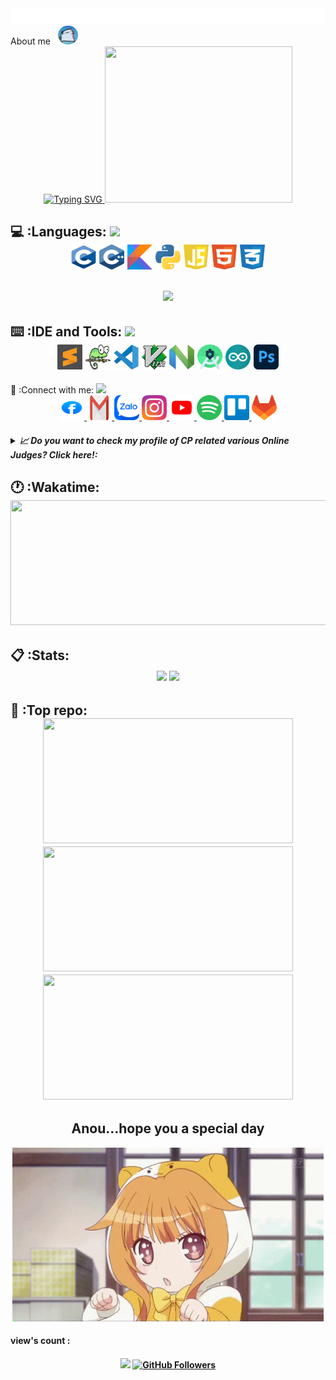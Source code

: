 <div>
  <img src="config/style.svg" alt="css-in-readme"></img>
</div>
<!-- <iframe src="https://ideone.com/embed/vUoVMH" width="100%" height="300px" frameborder="0" style="border: 1px solid #c0c0c0; overflow-x: hidden;" bis_size="{&quot;x&quot;:8,&quot;y&quot;:26,&quot;w&quot;:1521,&quot;h&quot;:301,&quot;abs_x&quot;:8,&quot;abs_y&quot;:26}"></iframe> -->
<div>
  About me &nbsp;
    <img src="config/dancingcat.gif" width=32px style="border-radius:50px;">
    <div align="center">
      <a
        href="https://readme-typing-svg.herokuapp.com?font=Inika&multiline=true&duration=1500&pause=1000&color=F60E80&background=209CFF00&vCenter=true&height=250&lines=I'm+Vu;I'm+still+a+student+at+Tran+Phu+High+School;Hobby+%3F+;Competitive+programming;You+can+search+me+on+CP+webs+as+%22winky%22;Dream+school+%3F;Ye+HCMUT;And;愛してる!">
        <img
          src="https://readme-typing-svg.herokuapp.com?font=Inika&multiline=true&duration=1500&pause=1000&color=F60E80&background=209CFF00&vCenter=true&height=250&lines=I'm+Vu;I'm+still+a+student+at+Tran+Phu+High+School;Hobby+%3F+;Competitive+programming;You+can+search+me+on+CP+webs+as+%22winky%22;Dream+school+%3F;Ye+HCMUT;And;愛してる!"
          alt="Typing SVG" />
      </a>
      <a href="https://spotify-recently-played-readme.vercel.app/api?user=317kafuqbev46sq43z2u3zjjbpym&unique=true"><img
          src="https://spotify-recently-played-readme.vercel.app/api?user=317kafuqbev46sq43z2u3zjjbpym&unique=true"
          height=250 width=300>
      </a>
    </div>
  </h2>
</div>


<!--Programming Languages-->
<div>
  <h2>💻 :Languages:
    <img
      src="https://media2.giphy.com/media/QssGEmpkyEOhBCb7e1/giphy.gif?cid=ecf05e47a0n3gi1bfqntqmob8g9aid1oyj2wr3ds3mg700bl&rid=giphy.gif"
      width=32px>
    <div align="center">
      <img src="config/languages/c.svg" title="C" alt="C" width="40" height="40" />
      <img src="config/languages/cpp.svg" title="C++" alt="C++" width="40" height="40" />
      <img src="config/languages/kotlin.svg" title="Kotlin" alt="Kotlin" width="40" height="40" />
      <img src="config/languages/python.svg" alt="Python" width="40" height="40" />
      <img src="config/languages/javascript.svg" title="Javascript" alt="Javascript" width="40" height="40" />
      <img src="config/languages/html.svg" title="HTML" alt="HTML" width="40" height="40" />
      <img src="config/languages/css.svg" title="CSS" alt="CSS" width="40" height="40" />
    </div>
    <div align="center">
      <br>
      <img width="300"
        src=https://github-readme-stats.vercel.app/api/top-langs/?username=threalwinky&hide=tex&theme=dracula&layout=compact&langs_count=10>
    </div>
  </h2>
</div>

<!--IDE-->
<div>
  <h2>⌨️ :IDE and Tools:
    <img
      src="https://media2.giphy.com/media/zOx4kKZLsfuqShoh2t/giphy.gif?cid=ecf05e47fc7zyhzlatnyzcs7agnxan8gse9clnt7zj5hk6xa&rid=giphy.gif&ct=s"
      width=32px>
    <div align="center">
      <img src="config/ides/sublime-text.svg" title="Sublime Text" alt="Sublime Text" width="40" height="40" />
      <img src="config/ides/notepad.svg" title="Notepad++" alt="Notepad++" width="40" height="40" />
      <img src="config/ides/vs-code.svg" title="Visual Studio Code" alt="Visual Studio Code" width="40" height="40" />
      <img src="config/ides/vim.svg" title="Vim" alt="Vim" width="40" height="40" />
      <img src="config/ides/neovim.svg" title="NeoVim" alt="Vim" width="40" height="40" />
      <img src="config/ides/AS.png" title="Android Studio" alt="Android Studio" width="40" height="40" />
      <img src="config/ides/arduino.png" title="Arduino" alt="Arduino" width="40" height="40" />
      <img src="config/ides/AP.png" title="Adobe Photoshop" alt="Adobe Photoshop" width="40" height="40" />
    </div>
  </h2>
</div>

<!--Information-->
<div>
  📱 :Connect with me:
    <img
      src="https://media0.giphy.com/media/23D8NR89IoZUC9jgsO/giphy.gif?cid=ecf05e477hmzbzil27a59wb06ing9uwwcf2pi30sn41nsx67&rid=giphy.gif&ct=s"
      width=32px>
    <div align="center">
      <a href="https://www.facebook.com/winky.no.sl33p">
        <img src="config/contact/facebook.svg" alt="FaceBook Badge" / width="40" height="40">
      </a>
      <a href="mailto:voquangvu09112006@gmail.com">
        <img src="config/contact/gmail.svg" alt="Gmail Badge" / width="40" height="40">
      </a>
      <a href="https://zalo.me/0777473911">
        <img src="config/contact/zalo2.webp" alt="Zalo Badge" / width="40" height="40">
      </a>
      <a href="https://www.instagram.com/threalwinky/">
        <img src="config/contact/instagram.svg" alt="Instagram Badge" / width="40" height="40">
      </a>
      <a href="https://www.youtube.com/channel/UCRgUlpqUC72yH0aE3HgrD8Q">
        <img src="config/contact/youtube.svg" alt="Youtube Badge" / width="40" height="40">
      </a>
      <a href="https://open.spotify.com/user/317kafuqbev46sq43z2u3zjjbpym?si=12b3f867de3a4744">
        <img src="config/contact/spotify.svg" alt="Spotify Badge" / width="40" height="40">
      </a>
      <a href="https://trello.com/voquangvu09112006/boards">
        <img src="config/contact/trello.svg" alt="Trello Badge" / width="40" height="40">
      </a>
      <a href="https://gitlab.com/wjbulikescoding">
        <img src="config/contact/gitlab.svg" alt="Gitlab Badge" / width="40" height="40">
      </a>
    </div>
    <h5>
      <details>
        <summary> 📈 Do you want to check my profile of CP related various Online Judges? Click here!:</summary>
        <div align="center">
          <a href="https://codeforces.com/profile/threalwinky"><img src="config/cp_webs/cf.png" witdh=20 height=20 style="border-radius: 50%;"> Codeforces
          </a><br>
          <a href="https://oj.vnoi.info/user/lelouchorz"><img src="config/cp_webs/vnoj.png" witdh=20 height=20> VNOJ </a><br>
          <a href="https://luyencode.net/user/winky"><img src="config/cp_webs/luyencode.png" witdh=20
              height=20 style="border-radius: 50%;"> Luyencode </a><br>
          <a href="https://leetcode.com/wjbulikescoding/"><img src="config/cp_webs/leetcode.png" witdh=20 height=20> Leetcode
          </a><br>
          <a href="https://www.hackerrank.com/thuangailelouch"><img src="config/cp_webs/hr.png" witdh=20 height=20> Hackerrank
          </a><br>
          <a href="https://www.spoj.com/users/caubengokngek/"><img src="config/cp_webs/spoj.jfif" witdh=20 height=20 style="border-radius: 50%;"> SPOJ
          </a><br>
          <h6>Many more are coming soon...</h6> :clap:
        </div>
      </details>
    </h5>
  </h2>

</div>


<!--Wakatime-->
<div>

  <h2>🕐 :Wakatime:
    <div align="center">
<!--       <img src = "https://github-readme-stats.vercel.app/api/wakatime?username=winky&theme=dracula&layout=compact&langs_count=6" height = 200 width = 600> -->
     <a href="https://wakatime.com/@winky">
       <img src = "https://github-readme-stats.vercel.app/api/wakatime?username=winky&theme=dracula&layout=compact&langs_count=10" height = 200 width = 600>
     </a>
    </div>
  </h2>

</div>

<div>
  <h2>📋 :Stats:
    <div align="center">
      <img src = "https://github-readme-stats.vercel.app/api?username=threalwinky&show_icons=true&theme=dracula">
      <img
        src="https://github-profile-trophy.vercel.app/?username=threalwinky&theme=dracula&margin-w=15&margin-h=15&row=2&column=3" />
    </div>
  </h2>

</div>

<!-- Repository-->

  <h2>💾 :Top repo:
    <div align = "center">
      <a href = https://github.com/threalwinky/Mathmystic>
        <img src = "https://github-readme-stats.vercel.app/api/pin/?username=threalwinky&repo=Mathmystic&theme=dracula" height = 200 width = 400>
      </a>
      <a href = https://github.com/threalwinky/cp_notebook>
        <img src = "https://github-readme-stats.vercel.app/api/pin/?username=threalwinky&repo=cp_notebook&theme=dracula" height = 200 width = 400>
      </a>
      <a href = https://github.com/threalwinky/CP-Lib>
        <img src = "https://github-readme-stats.vercel.app/api/pin/?username=threalwinky&repo=CP-Lib&theme=dracula" height = 200 width = 400>
      </a>
    </div>
  </h2>

<!--Conclusion -->

<div id="header" align="center">
  <h2> Anou...hope you a special day </h2>
  <img src="config/loli.gif">
</div>

<!--More-->

</div>
<div>
  <h4> view's count : <h4>
      <div align="center">
        <div>
          <img src="https://komarev.com/ghpvc/?username=threalwinky&style=plastic&color=brightgreen">
          <a href="https://github.com/threalwinky?tab=followers">
            <img
              src="https://img.shields.io/github/followers/threalwinky?label=Followers&logo=GitHub&style=for-the-badge"
              alt="GitHub Followers" />
          </a>
          <div>
            <br>
            </div>
        </div>
      </div>
      </h4>
</div>

